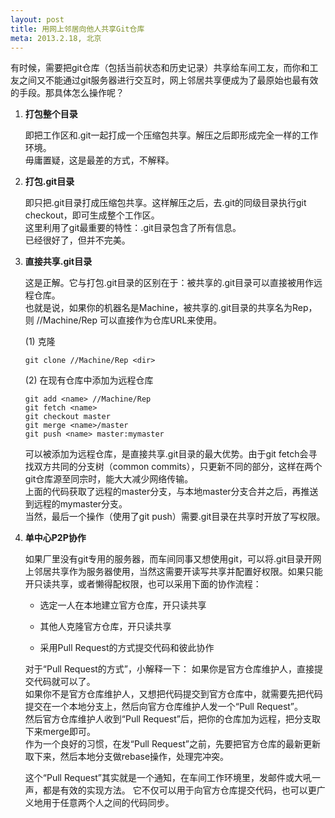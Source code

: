```yaml
---
layout: post
title: 用网上邻居向他人共享Git仓库
meta: 2013.2.18, 北京
---
```

有时候，需要把git仓库（包括当前状态和历史记录）共享给车间工友，而你和工友之间又不能通过git服务器进行交互时，网上邻居共享便成为了最原始也最有效的手段。那具体怎么操作呢？

1. **打包整个目录**

   即把工作区和.git一起打成一个压缩包共享。解压之后即形成完全一样的工作环境。  
   毋庸置疑，这是最差的方式，不解释。

2. **打包.git目录**

   即只把.git目录打成压缩包共享。这样解压之后，去.git的同级目录执行git checkout，即可生成整个工作区。  
   这里利用了git最重要的特性：.git目录包含了所有信息。  
   已经很好了，但并不完美。

3. **直接共享.git目录**

   这是正解。它与打包.git目录的区别在于：被共享的.git目录可以直接被用作远程仓库。  
   也就是说，如果你的机器名是Machine，被共享的.git目录的共享名为Rep，则 //Machine/Rep 可以直接作为仓库URL来使用。  

   (1) 克隆

       git clone //Machine/Rep <dir>

   (2) 在现有仓库中添加为远程仓库

       git add <name> //Machine/Rep
       git fetch <name>
       git checkout master
       git merge <name>/master
       git push <name> master:mymaster

   可以被添加为远程仓库，是直接共享.git目录的最大优势。由于git fetch会寻找双方共同的分支树（common commits），只更新不同的部分，这样在两个git仓库源至同宗时，能大大减少网络传输。  
   上面的代码获取了远程的master分支，与本地master分支合并之后，再推送到远程的mymaster分支。  
   当然，最后一个操作（使用了git push）需要.git目录在共享时开放了写权限。

4. **单中心P2P协作**

   如果厂里没有git专用的服务器，而车间同事又想使用git，可以将.git目录开网上邻居共享作为服务器使用，当然这需要开读写共享并配置好权限。如果只能开只读共享，或者懒得配权限，也可以采用下面的协作流程：

   * 选定一人在本地建立官方仓库，开只读共享

   * 其他人克隆官方仓库，开只读共享

   * 采用Pull Request的方式提交代码和彼此协作

   对于“Pull Request的方式”，小解释一下：
   如果你是官方仓库维护人，直接提交代码就可以了。  
   如果你不是官方仓库维护人，又想把代码提交到官方仓库中，就需要先把代码提交在一个本地分支上，然后向官方仓库维护人发一个“Pull Request”。  
   然后官方仓库维护人收到“Pull Request”后，把你的仓库加为远程，把分支取下来merge即可。  
   作为一个良好的习惯，在发“Pull Request”之前，先要把官方仓库的最新更新取下来，然后本地分支做rebase操作，处理完冲突。

   这个“Pull Request”其实就是一个通知，在车间工作环境里，发邮件或大吼一声，都是有效的实现方法。
   它不仅可以用于向官方仓库提交代码，也可以更广义地用于任意两个人之间的代码同步。
